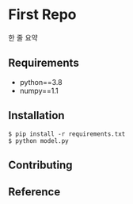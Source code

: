 # First Repo

한 줄 요약

## Requirements

- python==3.8
- numpy==1.1

## Installation

```shell
$ pip install -r requirements.txt
$ python model.py
```

## Contributing



## Reference



